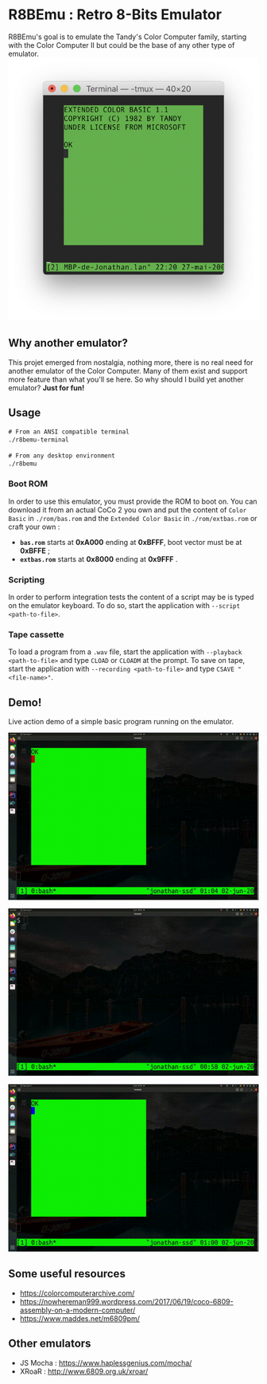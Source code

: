 # R8BEmu : Retro 8-Bits Emulator

R8BEmu's goal is to emulate the Tandy's Color Computer family, starting with the Color Computer II but could be the
base of any other type of emulator.
![](doc/boot.png)

## Why another emulator?
This projet emerged from nostalgia, nothing more, there is no real need for another emulator of the Color Computer.
Many of them exist and support more feature than what you'll se here. So why should I build yet another emulator?
__Just for fun!__

## Usage

    # From an ANSI compatible terminal
    ./r8bemu-terminal

    # From any desktop environment
    ./r8bemu

### Boot ROM
In order to use this emulator, you must provide the ROM to boot on.  You can download it from an actual CoCo 2 you
own and put the content of `Color Basic` in `./rom/bas.rom` and the `Extended Color Basic` in `./rom/extbas.rom` or
craft your own :

 * __`bas.rom`__ starts at __0xA000__ ending at __0xBFFF__, boot vector must be at __0xBFFE__ ;
 * __`extbas.rom`__ starts at __0x8000__ ending at __0x9FFF__ .

### Scripting
In order to perform integration tests the content of a script may be is typed on the emulator keyboard.
To do so, start the application with `--script <path-to-file>`.

### Tape cassette
To load a program from a `.wav` file, start the application with `--playback <path-to-file>` and type `CLOAD` or `CLOADM` at the prompt. To save on tape, start the application with `--recording <path-to-file>` and type `CSAVE "<file-name>"`.

## Demo!

Live action demo of a simple basic program running on the emulator.

![demo.gif](doc/demo.gif)

![demo2.gif](doc/demo2.gif)

![demo3.gif](doc/demo3.gif)

## Some useful resources
 - https://colorcomputerarchive.com/
 - https://nowhereman999.wordpress.com/2017/06/19/coco-6809-assembly-on-a-modern-computer/
 - https://www.maddes.net/m6809pm/

## Other emulators
 - JS Mocha : https://www.haplessgenius.com/mocha/
 - XRoaR : http://www.6809.org.uk/xroar/
